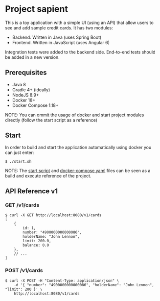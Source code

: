 # Project sapient

This is a toy application with a simple UI (using an API) that allow users to see and add sample credit cards. It has two modules:
- Backend. Written in Java (uses Spring Boot)
- Frontend. Written in JavaScript (uses Angular 6)

Integration tests were added to the backend side. End-to-end tests should be added in a new version.

## Prerequisites

- Java 8 
- Gradle 4+ (ideally)
- NodeJS 8.9+
- Docker 18+
- Docker Compose 1.18+

NOTE: You can ommit the usage of docker and start project modules directly (follow the start script as a reference)

## Start

In order to build and start the application automatically using docker you can just enter:

```
$ ./start.sh
```

NOTE: The [start script](start.sh) and [docker-compose yaml](docker-compose.yml) files can be seen as a build and execute reference of the project.

## API Reference v1

### GET /v1/cards

```
$ curl -X GET http://localhost:8080/v1/cards
[
	{
		id: 1,
		number: "4900000000000086",
		holderName: "John Lennon",
		limit: 200.0,
		balance: 0.0
	}, 
	// ...
]
```

### POST /v1/cards

```
$ curl -X POST -H "Content-Type: application/json" \
	-d '{ "number": "4900000000000086", "holderName": "John Lennon", "limit": 200 }' \
	http://localhost:8080/v1/cards
```

